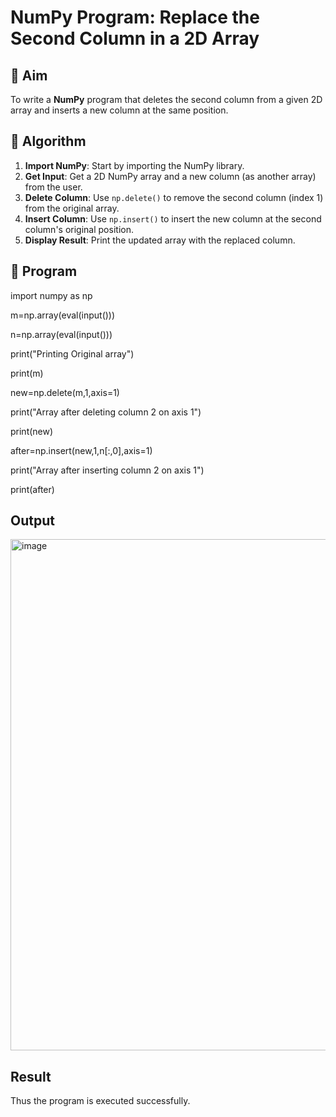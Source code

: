 # NumPy Program: Replace the Second Column in a 2D Array

## 🎯 Aim
To write a **NumPy** program that deletes the second column from a given 2D array and inserts a new column at the same position.

## 🧠 Algorithm
1. **Import NumPy**: Start by importing the NumPy library.
2. **Get Input**: Get a 2D NumPy array and a new column (as another array) from the user.
3. **Delete Column**: Use `np.delete()` to remove the second column (index 1) from the original array.
4. **Insert Column**: Use `np.insert()` to insert the new column at the second column's original position.
5. **Display Result**: Print the updated array with the replaced column.

## 🧾 Program

import numpy as np

m=np.array(eval(input()))

n=np.array(eval(input()))

print("Printing Original array")

print(m)

new=np.delete(m,1,axis=1)

print("Array after deleting column 2 on axis 1")

print(new)

after=np.insert(new,1,n[:,0],axis=1)

print("Array after inserting column 2 on axis 1")

print(after)

## Output
<img width="1206" height="818" alt="image" src="https://github.com/user-attachments/assets/ac77e95b-01ae-48d7-97d5-c58d4f2139cb" />

## Result
Thus the program is executed successfully.
